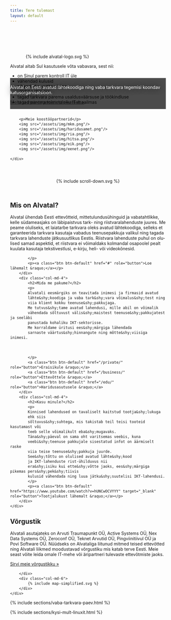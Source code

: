 ```yaml
---
title: Tere tulemast
layout: default
---
```


<div class="container" id="gallery" style="padding-top:6em; margin: 0 auto;">
    <div class="row">
        <div class="col-md-4">
            <div style="width: 80%; margin: auto;">
                {% include alvatal-logo.svg %}
            </div>
        </div>
        <div class="col-md-8" class="advertise">
            <p>Alvatal aitab Sul kasutusele võta vabavara, sest nii:</p>
            <ul class="ticks">
                <li>on Sinul parem kontroll IT üle</li>
                <li>vähendad kulusid</li>
                <li>pikendad arvutite eluiga</li>
                <li>väldid pahavara</li>
                <li>tagad tarkvara parema usaldusväärsuse ja töökindluse</li>
                <li>tagad parema toimetuleku IT-maailmas</li>
            </ul>
        </div>
    </div>
</div>

<div style="background-color: rgba(0,0,0,0.7); position: relative; top:-100px; height:100px; margin-bottom:-90px; display:block;">
    <div class="container" style=" padding-top:2mm; padding-bottom:2mm;">
        <p style="color:white; text-shadow: black 0 0 20px;">
        Alvatal on Eesti avatud lähtekoodiga ning vaba tarkvara
        tegemisi koondav katusorganisatsioon.
        </p>
        <p>
        <a class="btn btn-primary btn-lg" href="#scroll-down" role="button">Meist ja meie tegemistest pikemalt &raquo;</a>
        </p>
    </div>
</div>

<div class="container partners">
    <div class="row">

        <p>Meie koostööpartnerid</p>
        <img src="/assets/img/mkm.png"/>
        <img src="/assets/img/haridusamet.png"/>
        <img src="/assets/img/ria.png"/>
        <img src="/assets/img/hitsa.png"/>
        <img src="/assets/img/eik.png"/>
        <img src="/assets/img/eenet.png"/>

    </div>
</div>

<div style="text-align:center; padding: 3em 0 2em;">
    {% include scroll-down.svg %}
</div>

<div class="inverted" id="scroll-down">
<div class="container" lang="et">
    <div class="row">
        <div class="col-md-4">
            <h2>Mis on Alvatal?</h2>
            <p>
            Alvatal ühendab Eesti ette&shy;võtteid, mitte&shy;tulundus&shy;ühinguid ja vaba&shy;tahtlikke,
            kelle südame&shy;asjaks on läbi&shy;paistvus tark- ning riist&shy;vara&shy;lahenduste juures.
            Me peame oluliseks, et laia&shy;tarbe tark&shy;vara oleks avatud lähte&shy;koodiga,
            selleks et garanteerida tark&shy;vara kasutaja vabadus teenuse&shy;pakkuja
            valikul ning tagada tark&shy;vara lahenduste jätku&shy;suutlikus Eestis.
            Riist&shy;vara lahenduste puhul on olulised samad aspektid,
            et riistvara ei võimaldaks kolmandal osapoolel pealt kuulata
            kasutaja teksti&shy;vestlusi, e-kirju, heli- või videokõnesid.
             
            </p>
            <p><a class="btn btn-default" href="#" role="button">Loe lähemalt &raquo;</a></p>
        </div>
        <div class="col-md-4">
            <h2>Mida me pakume?</h2>
            <p>
            Alvatali eesmärgiks on teavitada inimesi ja firmasid avatud
            lähte&shy;koodiga ja vaba tark&shy;vara võimalus&shy;test ning
            viia klient kokku teenuse&shy;pakkujaga.
            Me tutvus&shy;tame avatud lahendusi, mille abil on võimalik
            vähendada sõltuvust välis&shy;maistest teenuse&shy;pakkujatest ja seeläbi
            panustada kohaliku IKT-sektorisse.
            Me korraldame üritusi ees&shy;märgiga lähendada
            sarnaste väärtus&shy;hinnangute ning mõtte&shy;viisiga inimesi.
           
            
            
            </p>
            <a class="btn btn-default" href="/private/" role="button">Eraisikule &raquo;</a>
            <a class="btn btn-default" href="/business/" role="button">Ettevõttele &raquo;</a>
            <a class="btn btn-default" href="/edu/" role="button">Haridusasutusele &raquo;</a>
        </div>
        <div class="col-md-4">
            <h2>Kasu minule?</h2>
            <p>
            Kinnised lahendused on tavaliselt kaitstud tootja&shy;lukuga 
            ehk siis
            sõltuvus&shy;suhtega, mis takistab teil teisi tooteid kasutamast või
            teeb selle võimalikult eba&shy;mugavaks.
            Täna&shy;päeval on sama oht varitsemas veebis, kuna
            veebi&shy;teenuse pakkujale sisestatud infot on äärmiselt raske
            viia teise teenuse&shy;pakkuja juurde.
            See&shy;tõttu on olulised avatud lähte&shy;kood
            ja IKT-lahenduste rist-ühilduvus nii
            era&shy;isiku kui ette&shy;võtte jaoks, ees&shy;märgiga pikemas pers&shy;pek&shy;tiivis
            kulusid vähendada ning luua jätku&shy;suutelisi IKT-lahendusi.
            </p>
            <p><a class="btn btn-default" href="https://www.youtube.com/watch?v=hUNCwOCVYYY" target="_blank" role="button">Tootjalukust lähemalt &raquo;</a></p>
        </div>
    </div>
</div>
</div>

<div class="container">
    <div class="row">
        <div class="col-md-6">
            <h2>Võrgustik</h2>
            <p>
            Alvatali asutajateks on Arvuti Traumapunkt OÜ, Active Systems OÜ,
            Nex Data Systems OÜ, Zeroconf OÜ, Teknet Arvutid OÜ,
            Pingviinitiivul OÜ ja Povi Software OÜ.
            Nüüdseks on Alvataliga liitunud mitmed teised ettevõtted
            ning Alvatali liikmed moodustavad võrgustiku mis katab terve
            Eesti.
            Meie seast võite leida omale IT-mehe või äripartneri tulevaste
            ettevõtmiste jaoks.
            </p>
            <p><a class="btn btn-default" href="business/" role="button">Sirvi meie võrgustikku &raquo;</a></p>


        </div>
        <div class="col-md-6">
            {% include map-simplified.svg %}
        </div>
    </div>
</div>

<div class="inverted">
{% include sections/vaba-tarkvara-paev.html %}
</div>

{% include sections/kysi-mult-linuxit.html %}
